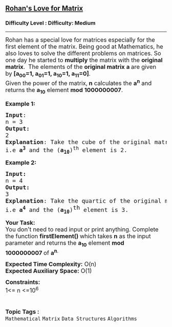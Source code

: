 <h2><a href="https://www.geeksforgeeks.org/problems/rohans-love-for-matrix4723/1">Rohan's Love for Matrix</a></h2><h3>Difficulty Level : Difficulty: Medium</h3><hr><div class="problems_problem_content__Xm_eO"><p><span style="font-size: 18px;">Rohan has a special love for matrices especially for the first element of the matrix. Being good at Mathematics, he also loves to solve the different problems on matrices. So one day he started to <strong>multiply</strong>&nbsp;the matrix with the&nbsp;<strong>original matrix</strong>.&nbsp; The elements of the&nbsp;<strong>original matrix</strong>&nbsp;<strong>a&nbsp;</strong>are given by&nbsp;<strong>[a<sub>00</sub>=1, a<sub>01</sub>=1, a<sub>10</sub>=1, a<sub>11</sub>=0]</strong>.<br>Given the power of the matrix,<strong>&nbsp;n</strong> calculates the&nbsp;<strong>a<sup>n</sup></strong> and returns&nbsp;the&nbsp;<strong>a<sub>10</sub></strong>&nbsp;element&nbsp;<strong>mod</strong>&nbsp;<strong>1000000007</strong>.</span><br><br><span style="font-size: 18px;"><strong>Example 1:</strong></span></p>
<pre><span style="font-size: 18px;"><strong>Input</strong>: <br>n = 3
<strong>Output:</strong>&nbsp;<br>2&nbsp;
<strong>Explanation</strong>: Take the cube of the original matrix 
i.e <strong>a<sup>3</sup></strong> and the (<strong>a<sub>10</sub></strong>)<sup>th</sup> element is 2.</span>
</pre>
<p><span style="font-size: 18px;"><strong>Example 2:</strong></span></p>
<pre><span style="font-size: 18px;"><strong style="font-size: 18px;">Input: <br></strong><span style="font-size: 18px;">n = 4
</span><strong style="font-size: 18px;">Output:&nbsp;<br></strong><span style="font-size: 18px;">3
</span><strong style="font-size: 18px;">Explanation</strong><span style="font-size: 18px;">: Take the quartic of the original matrix 
i.e </span><strong style="font-size: 18px;">a<sup>4</sup></strong><span style="font-size: 18px;"> and the (</span><strong style="font-size: 18px;">a<sub>10</sub></strong><span style="font-size: 18px;">)</span><sup style="font-size: 18px;">th </sup><span style="font-size: 18px;">element is 3.
</span></span></pre>
<p><span style="font-size: 18px;"><strong>Your Task:&nbsp;&nbsp;</strong><br>You don't need to read input or print anything. Complete the function <strong>firstElement()&nbsp;</strong>which takes&nbsp;<strong>n</strong> as the input parameter and returns the&nbsp;<strong>a<sub>10</sub></strong>&nbsp;element&nbsp;<strong>mod 1000000007&nbsp;</strong>of&nbsp;<strong>a<sup>n</sup></strong><sup>.</sup></span></p>
<p><span style="font-size: 18px;"><strong>Expected Time Complexity:</strong>&nbsp;O(n)<br><strong>Expected Auxiliary Space:</strong>&nbsp;O(1)</span></p>
<p><span style="font-size: 18px;"><strong>Constraints:</strong><br>1&lt;= n&nbsp;&lt;=10<sup>6</sup></span></p></div><br><p><span style=font-size:18px><strong>Topic Tags : </strong><br><code>Mathematical</code>&nbsp;<code>Matrix</code>&nbsp;<code>Data Structures</code>&nbsp;<code>Algorithms</code>&nbsp;